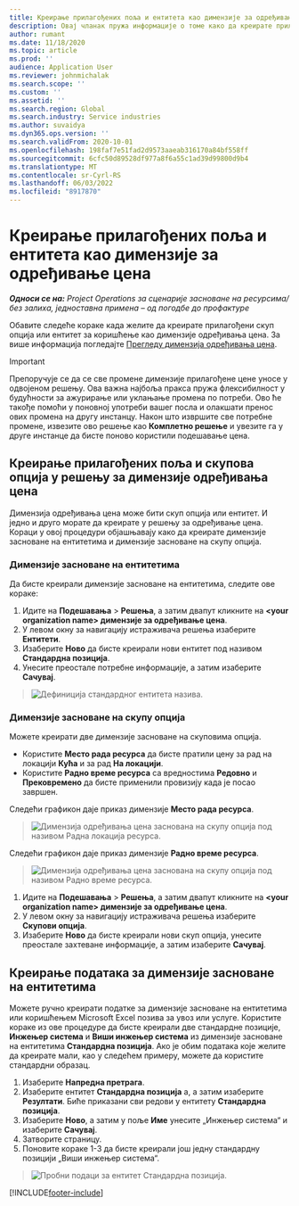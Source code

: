 ```yaml
---
title: Креирање прилагођених поља и ентитета као димензије за одређивање цена
description: Овај чланак пружа информације о томе како да креирате прилагођене скупове опција или ентитете.
author: rumant
ms.date: 11/18/2020
ms.topic: article
ms.prod: ''
audience: Application User
ms.reviewer: johnmichalak
ms.search.scope: ''
ms.custom: ''
ms.assetid: ''
ms.search.region: Global
ms.search.industry: Service industries
ms.author: suvaidya
ms.dyn365.ops.version: ''
ms.search.validFrom: 2020-10-01
ms.openlocfilehash: 198faf7e51fad2d9573aaeab316170a84bf558ff
ms.sourcegitcommit: 6cfc50d89528df977a8f6a55c1ad39d99800d9b4
ms.translationtype: MT
ms.contentlocale: sr-Cyrl-RS
ms.lasthandoff: 06/03/2022
ms.locfileid: "8917870"
---
```

# <a name="create-custom-fields-and-entities-as-pricing-dimensions"></a>Креирање прилагођених поља и ентитета као димензије за одређивање цена

_**Односи се на:** Project Operations за сценарије засноване на ресурсима/без залиха, једноставна примена – од погодбе до профактуре_

Обавите следеће кораке када желите да креирате прилагођени скуп опција или ентитет за коришћење као димензије одређивања цена. За више информација погледајте [Прегледу димензија одређивања цена](pricing-dimensions-overview.md).  

> [!IMPORTANT]
> Препоручује се да се све промене димензије прилагођене цене уносе у одвојеном решењу. Ова важна најбоља пракса пружа флексибилност у будућности за ажурирање или уклањање промена по потреби. Ово ће такође помоћи у поновној употреби вашег посла и олакшати пренос ових промена на другу инстанцу. Након што извршите све потребне промене, извезите ово решење као **Комплетно решење** и увезите га у друге инстанце да бисте поново користили подешавање цена.

  
## <a name="create-custom-fields-and-option-sets-in-the-pricing-dimension-solution"></a>Креирање прилагођених поља и скупова опција у решењу за димензије одређивања цена

Димензија одређивања цена може бити скуп опција или ентитет. И једно и друго морате да креирате у решењу за одређивање цена. Кораци у овој процедури објашњавају како да креирате димензије засноване на ентитетима и димензије засноване на скупу опција.

### <a name="entity-based-dimensions"></a>Димензије засноване на ентитетима
Да бисте креирали димензије засноване на ентитетима, следите ове кораке:

1. Идите на **Подешавања** > **Решења**, а затим двапут кликните на **\<your organization name> димензије за одређивање цена**.
2. У левом окну за навигацију истраживача решења изаберите **Ентитети**.
3. Изаберите **Ново** да бисте креирали нови ентитет под називом **Стандардна позиција**. 
4. Унесите преостале потребне информације, а затим изаберите **Сачувај**.

> ![Дефиниција стандардног ентитета назива.](media/Standard-Title-entity-definition.png)

### <a name="option-set-based-dimensions"></a>Димензије засноване на скупу опција 
Можете креирати две димензије засноване на скуповима опција. 

- Користите **Место рада ресурса** да бисте пратили цену за рад на локацији **Кућа** и за рад **На локацији**. 
- Користите **Радно време ресурса** са вредностима **Редовно** и **Прековремено** да бисте применили провизију када је посао завршен.

Следећи графикон даје приказ димензије **Место рада ресурса**. 

> ![Димензија одређивања цена заснована на скупу опција под називом Радна локација ресурса.](media/Option-set-PD-called-Resource-Work-Location.png)

Следећи графикон даје приказ димензије **Радно време ресурса**. 

> ![Димензија одређивања цена заснована на скупу опција под називом Радно време ресурса.](media/Option-set-PD-called-Resource-Work-Hours.png)

1. Идите на **Подешавања** > **Решења**, а затим двапут кликните на **\<your organization name> димензије за одређивање цена**. 
2. У левом окну за навигацију истраживача решења изаберите **Скупови опција**. 
3. Изаберите **Ново** да бисте креирали нови скуп опција, унесите преостале захтеване информације, а затим изаберите **Сачувај**.

## <a name="create-data-for-entity-based-dimensions"></a>Креирање података за димензије засноване на ентитетима

Можете ручно креирати податке за димензије засноване на ентитетима или коришћењем Microsoft Excel позива за увоз или услуге. Користите кораке из ове процедуре да бисте креирали две стандардне позиције, **Инжењер система** и **Виши инжењер система** из димензије засноване на ентитетима **Стандардна позиција**. Ако је обим података које желите да креирате мали, као у следећем примеру, можете да користите стандардни образац.

1. Изаберите **Напредна претрага**.
2. Изаберите ентитет **Стандардна позиција** а, а затим изаберите **Резултати**. Биће приказани сви редови у ентитету **Стандардна позиција**.
3. Изаберите **Ново**, а затим у поље **Име** унесите „Инжењер система“ и изаберите **Сачувај**.
4. Затворите страницу. 
5. Поновите кораке 1-3 да бисте креирали још једну стандардну позицији „Виши инжењер система“.

> ![Пробни подаци за ентитет Стандардна позиција.](media/ST-data.png)


[!INCLUDE[footer-include](../includes/footer-banner.md)]